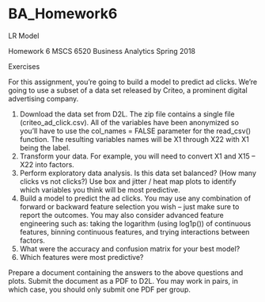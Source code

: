 # BA_Homework6
LR Model

Homework 6
MSCS 6520 Business Analytics
Spring 2018

Exercises

For this assignment, you’re going to build a model to predict ad clicks. We’re going to use a subset of a data set released by
Criteo, a prominent digital advertising company.

1. Download the data set from D2L. The zip file contains a single file (criteo_ad_click.csv). All of the variables have been 
   anonymized so you’ll have to use the col_names = FALSE parameter for the read_csv() function. The resulting variables names
   will be X1 through X22 with X1 being the label.
2. Transform your data. For example, you will need to convert X1 and X15 – X22 into factors.
3. Perform exploratory data analysis. Is this data set balanced? (How many clicks vs not clicks?) Use box and jitter / heat 
   map plots to identify which variables you think will be most predictive.
4. Build a model to predict the ad clicks. You may use any combination of forward or backward feature selection you wish – 
   just make sure to report the outcomes. You may also consider advanced feature engineering such as: taking the logarithm 
   (using log1p()) of continuous features, binning continuous features, and trying interactions between factors.
5. What were the accuracy and confusion matrix for your best model?
6. Which features were most predictive?

Prepare a document containing the answers to the above questions and plots. Submit the document as a PDF to D2L. You may work 
in pairs, in which case, you should only submit one PDF per group.
